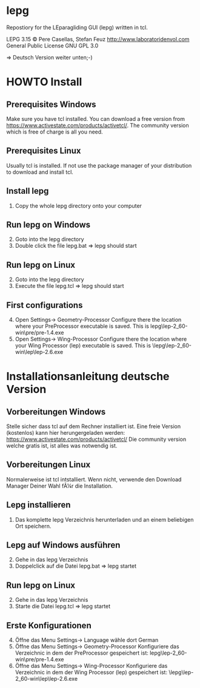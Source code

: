 # lepg
Repostiory for the LEparagliding GUI (lepg) written in tcl. 

LEPG 3.15
© Pere Casellas, Stefan Feuz
http://www.laboratoridenvol.com
General Public License GNU GPL 3.0

=> Deutsch Version weiter unten;-)

HOWTO Install
=============

Prerequisites Windows
---------------------
Make sure you have tcl installed.
You can download a free version from https://www.activestate.com/products/activetcl/.
The community version which is free of charge is all you need.

Prerequisites Linux
-------------------
Usually tcl is installed. 
If not use the package manager of your distribution to download and install tcl. 

Install lepg
------------
1. Copy the whole lepg directory onto your computer

Run lepg on Windows
--------------------
2. Goto into the lepg directory
3. Double click the file lepg.bat => lepg should start

Run lepg on Linux
-----------------
2. Goto into the lepg directory
3. Execute the file lepg.tcl => lepg should start

First configurations
--------------------
4. Open Settings-> Geometry-Processor 
   Configure there the location where your PreProcessor executable is saved.
   This is lepg\lep-2_60-win\pre/pre-1.4.exe
5. Open Settings-> Wing-Processor
   Configure there the location where your Wing Processor (lep) executable is saved.
   This is \lepg\lep-2_60-win\lep\lep-2.6.exe


Installationsanleitung deutsche Version
=======================================

Vorbereitungen Windows
----------------------
Stelle sicher dass tcl auf dem Rechner installiert ist. 
Eine freie Version (kostenlos) kann hier herungergeladen werden: https://www.activestate.com/products/activetcl/
Die community version welche gratis ist, ist alles was notwendig ist. 

Vorbereitungen Linux
-------------------
Normalerweise ist tcl intstalliert. 
Wenn nicht, verwende den Download Manager Deiner Wahl fÃ¼r die Installation.  

Lepg installieren
-----------------
1. Das komplette lepg Verzeichnis herunterladen und an einem beliebigen Ort speichern. 

Lepg auf Windows ausführen
--------------------------
2. Gehe in das lepg Verzeichnis
3. Doppelclick auf die Datei lepg.bat => lepg startet

Run lepg on Linux
-----------------
2. Gehe in das lepg Verzeichnis
3. Starte die Datei lepg.tcl => lepg startet

Erste Konfigurationen
---------------------
4. Öffne das Menu Settings-> Language wähle dort German
5. Öffne das Menu Settings-> Geometry-Processor 
   Konfiguriere das Verzeichnic in dem der PreProcessor gespeichert ist: lepg\lep-2_60-win\pre/pre-1.4.exe
6. Öffne das Menu Settings-> Wing-Processor
   Konfiguriere das Verzeichnic in dem der Wing Processor (lep) gespeichert ist: \lepg\lep-2_60-win\lep\lep-2.6.exe
